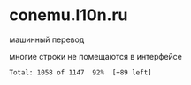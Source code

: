 # conemu.l10n.ru

машинный перевод

многие строки не помещаются в интерфейсе

```
Total: 1058 of 1147  92%  [+89 left]
```
